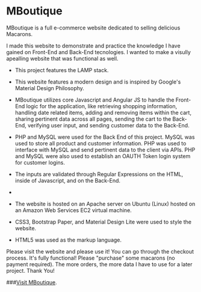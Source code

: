 # MBoutique

MBoutique is a full e-commerce website dedicated to selling delicious Macarons.

I made this website to demonstrate and practice the knowledge I have gained on Front-End and Back-End tecnologies. I wanted to make a visully apealling website that was functional as well.

- This project features the LAMP stack.

- This website features a modern design and is inspired by Google's Material Design Philosophy.

- MBoutique utilizes core Javascript and Angular JS to handle the Front-End logic for the application, like retrieving shopping information, handling date related items, adding and removing items within the cart, sharing pertinent data across all pages, sending the cart to the Back-End, verifying user input, and sending customer data to the Back-End.

- PHP and MySQL were used for the Back End of this project. MySQL was used to store all product and customer information. PHP was used to interface with MySQL and send pertinent data to the client via APIs. PHP and MySQL were also used to establish an OAUTH Token login system for customer logins.

- The inputs are validated through Regular Expressions on the HTML, inside of Javascript, and on the Back-End.
- 
- The website is hosted on an Apache server on Ubuntu (Linux) hosted on an Amazon Web Services EC2 virtual machine.

- CSS3, Bootstrap Paper, and Material Design Lite were used to style the website.

- HTML5 was used as the markup language.

Please visit the website and please use it! You can go through the checkout process. It's fully functional! Please "purchase" some macarons (no payment required). The more orders, the more data I have to use for a later project. Thank You!

###[Visit MBoutique](http://tevinmantock.com/projects/mboutique).
